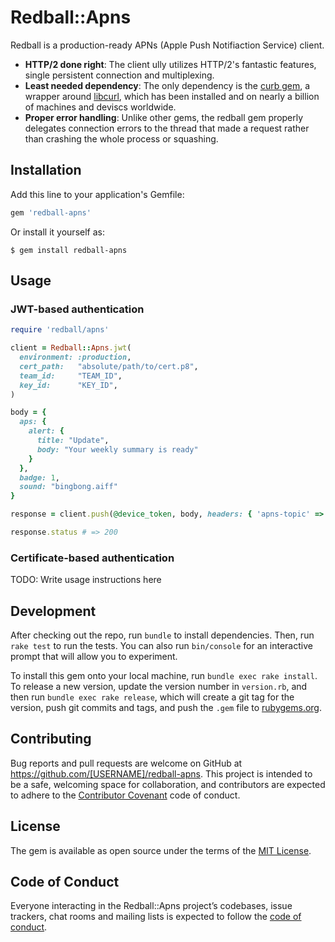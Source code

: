 # Redball::Apns

Redball is a production-ready APNs (Apple Push Notifiaction Service) client.

 * **HTTP/2 done right**: The client ully utilizes HTTP/2's fantastic features, single persistent connection and multiplexing.
 * **Least needed dependency**: The only dependency is the [curb gem](https://github.com/taf2/curb), a wrapper around [libcurl](https://curl.haxx.se/libcurl/), which has been installed and on nearly a billion of machines and deviscs worldwide.
 * **Proper error handling**: Unlike other gems, the redball gem properly delegates connection errors to the thread that made a request rather than crashing the whole process or squashing.

## Installation

Add this line to your application's Gemfile:

```ruby
gem 'redball-apns'
```

Or install it yourself as:

    $ gem install redball-apns

## Usage

### JWT-based authentication

```ruby
require 'redball/apns'

client = Redball::Apns.jwt(
  environment: :production,
  cert_path:   "absolute/path/to/cert.p8",
  team_id:     "TEAM_ID",
  key_id:      "KEY_ID",
)

body = {
  aps: {
    alert: {
      title: "Update",
      body: "Your weekly summary is ready"
    }
  },
  badge: 1,
  sound: "bingbong.aiff"
}

response = client.push(@device_token, body, headers: { 'apns-topic' => 'net.yukinishijima' })

response.status # => 200
```

### Certificate-based authentication

TODO: Write usage instructions here

## Development

After checking out the repo, run `bundle` to install dependencies. Then, run `rake test` to run the tests. You can also run `bin/console` for an interactive prompt that will allow you to experiment.

To install this gem onto your local machine, run `bundle exec rake install`. To release a new version, update the version number in `version.rb`, and then run `bundle exec rake release`, which will create a git tag for the version, push git commits and tags, and push the `.gem` file to [rubygems.org](https://rubygems.org).

## Contributing

Bug reports and pull requests are welcome on GitHub at https://github.com/[USERNAME]/redball-apns. This project is intended to be a safe, welcoming space for collaboration, and contributors are expected to adhere to the [Contributor Covenant](http://contributor-covenant.org) code of conduct.

## License

The gem is available as open source under the terms of the [MIT License](https://opensource.org/licenses/MIT).

## Code of Conduct

Everyone interacting in the Redball::Apns project’s codebases, issue trackers, chat rooms and mailing lists is expected to follow the [code of conduct](https://github.com/[USERNAME]/redball-apns/blob/master/CODE_OF_CONDUCT.md).
